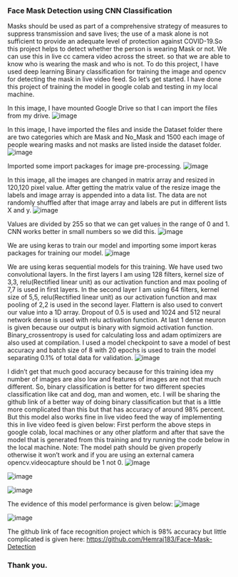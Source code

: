 ### Face Mask Detection using CNN Classification

Masks should be used as part of a comprehensive strategy of measures to suppress transmission and save lives; the use of a mask alone is not sufficient to provide an adequate level of protection against COVID-19.So this project helps to detect whether the person is wearing Mask or not. We can use this in live cc camera video across the street. so that we are able to know who is wearing the mask and who is not.
To do this project, I have used deep learning Binary classification for training the image and opencv for detecting the mask in live video feed. So let’s get started.
I have done this project of training the model in google colab and testing in my local machine.

In this image, I have mounted Google Drive so that I can import the files from my drive.
![image](https://user-images.githubusercontent.com/65659902/121721725-4998f200-cb04-11eb-87a1-3e533a2b1ff0.png)

In this image, I have imported the files and inside the Dataset folder there are two categories which are Mask and No_Mask and 1500 each image of people wearing masks and not masks are listed inside the dataset folder.
![image](https://user-images.githubusercontent.com/65659902/121721860-70572880-cb04-11eb-94e8-151468e1230d.png)

Imported some import packages for image pre-processing.
![image](https://user-images.githubusercontent.com/65659902/121722147-c926c100-cb04-11eb-948b-b637c4918676.png)

In this image, all the images are changed in matrix array and resized in 120,120 pixel value. After getting the matrix value of the resize image the labels and image array is appended into a data list. The data are not randomly shuffled after that image array and labels are put in different lists X and y.
![image](https://user-images.githubusercontent.com/65659902/121722003-9b417c80-cb04-11eb-9bc9-35ccd5be674b.png)

Values are divided by 255 so that we can get values in the range of 0 and 1. CNN works better in small numbers so we did this.
![image](https://user-images.githubusercontent.com/65659902/121722184-d5128300-cb04-11eb-8934-fa958f0a24f7.png)

We are using keras to train our model and importing some import keras packages for training our model.
![image](https://user-images.githubusercontent.com/65659902/121722206-dd6abe00-cb04-11eb-9b97-f959f56d3bca.png)

We are using keras sequential models for this training. We have used two convolutional layers. In the first layers I am using 128 filters, kernel size of 3,3, relu(Rectified linear unit) as our activation function and max pooling of 7,7 is used in first layers. In the second layer I am using 64 filters, kernel size of 5,5, relu(Rectified linear unit) as our activation function and max pooling of 2,2 is used in the second layer.  Flattern is also used to convert our value into a 1D array. Dropout of 0.5 is used  and 1024 and 512 neural network dense is used with relu activation function. At last 1 dense neuron is given because our output is binary with sigmoid activation function.
Binary_crossentropy is used for calculating loss and adam optimizers are also used at compilation. I used a model checkpoint to save a model of best accuracy and batch size of 8 with 20 epochs is used to train the model separating 0.1% of total data for validation.
![image](https://user-images.githubusercontent.com/65659902/121722269-f4111500-cb04-11eb-8e19-3e9cbb9866ac.png)

I didn’t get that much good accuracy because for this training idea my number of images are also low and features of images are not that much different. So, binary classification is better for two different species classification like cat and dog, man and women, etc. I will be sharing the github link of a better way of doing binary classification but that is a little more complicated than this but that has accuracy of around 98% percent. But this model also works fine in live video feed the way of implementing this in live video feed is given below:
First perform the above steps in google colab, local machines or any other platform and after that save the model that is generated from this training and try running the code below in the local machine.
Note: The model path should be given properly otherwise it won’t work and if you are using an external camera opencv.videocapture should be 1 not 0.
![image](https://user-images.githubusercontent.com/65659902/121722302-fecbaa00-cb04-11eb-99d8-7230b4a46c0f.png)

![image](https://user-images.githubusercontent.com/65659902/121722347-0e4af300-cb05-11eb-9e89-d03e7997999d.png)

![image](https://user-images.githubusercontent.com/65659902/121722379-1acf4b80-cb05-11eb-9d66-85c0fade93be.png)

The evidence of this model performance is given below:
![image](https://user-images.githubusercontent.com/65659902/121722420-27ec3a80-cb05-11eb-83fc-e9e4b3674cfe.png)

![image](https://user-images.githubusercontent.com/65659902/121722461-333f6600-cb05-11eb-857e-d07f8abdb572.png)


The github link of face recognition project which is 98% accuracy but little complicated is given here: https://github.com/Hemraj183/Face-Mask-Detection

### Thank you.
